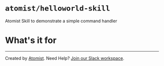 # `atomist/helloworld-skill`

<!---atomist-skill-description:start--->

Atomist Skill to demonstrate a simple command handler

<!---atomist-skill-description:end--->
<!---atomist-skill-readme:start--->

# What's it for 

<!---atomist-skill-readme:end--->

---
 
Created by [Atomist][atomist].
Need Help?  [Join our Slack workspace][slack].
                          
[atomist]: https://atomist.com/ (Atomist - How Teams Deliver Software)
[slack]: https://join.atomist.com/ (Atomist Community Slack)
